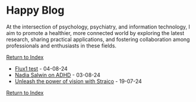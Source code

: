 # Happy Blog

At the intersection of psychology, psychiatry, and information technology, I aim to promote a healthier, more connected world by exploring the latest research, sharing practical applications, and fostering collaboration among professionals and enthusiasts in these fields.

[Return to Index](/)

* [Flux1 test](2408041444-Flux.md) - 04-08-24
* [Nadia Salwin on ADHD](2408031212-Nadia_Salwin.md) - 03-08-24
* [Unleash the power of vision with Straico](2407191200-Unleash.md) - 19-07-24

[Return to Index](/)
